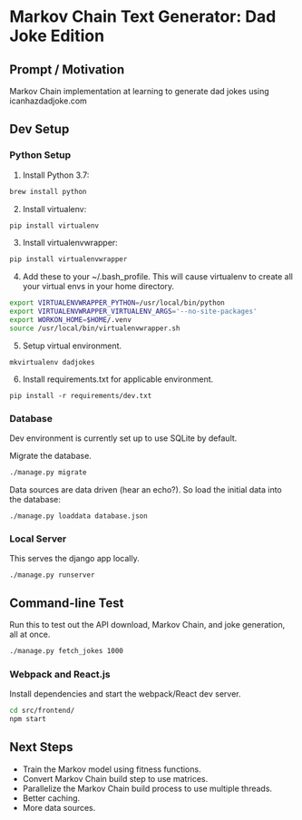 Markov Chain Text Generator: Dad Joke Edition
=============================================

Prompt / Motivation
------
Markov Chain implementation at learning to generate dad jokes using icanhazdadjoke.com

## Dev Setup
### Python Setup
1. Install Python 3.7:
```bash
brew install python
```
2. Install virtualenv:
```bash
pip install virtualenv
```
3. Install virtualenvwrapper:
```bash
pip install virtualenvwrapper
```
4. Add these to your ~/.bash_profile. This will cause virtualenv to create all your virtual envs in your home directory.
```bash
export VIRTUALENVWRAPPER_PYTHON=/usr/local/bin/python
export VIRTUALENVWRAPPER_VIRTUALENV_ARGS='--no-site-packages'
export WORKON_HOME=$HOME/.venv
source /usr/local/bin/virtualenvwrapper.sh
```
5. Setup virtual environment.
```
mkvirtualenv dadjokes
```
6. Install requirements.txt for applicable environment.
```
pip install -r requirements/dev.txt
```

### Database

Dev environment is currently set up to use SQLite by default.

Migrate the database.
```bash
./manage.py migrate

```

Data sources are data driven (hear an echo?). So load the initial data into the database:
```
./manage.py loaddata database.json
```

### Local Server

This serves the django app locally.
```shell
./manage.py runserver
```

## Command-line Test
Run this to test out the API download, Markov Chain, and joke generation, all at once. 


```bash
./manage.py fetch_jokes 1000
```


### Webpack and React.js 
Install dependencies and start the webpack/React dev server.
```bash
cd src/frontend/
npm start
```

Next Steps
----------

- Train the Markov model using fitness functions.
- Convert Markov Chain build step to use matrices.
- Parallelize the Markov Chain build process to use multiple threads.
- Better caching.
- More data sources.
